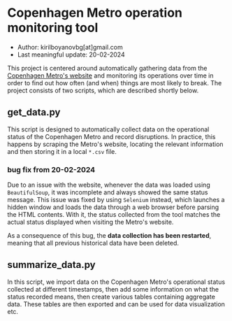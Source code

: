 # Copenhagen Metro operation monitoring tool

* Author: kirilboyanovbg[at]gmail.com
* Last meaningful update: 20-02-2024

This project is centered around automatically gathering data from the [Copenhagen Metro's website](https://m.dk) and monitoring its operations over time in order to find out how often (and when) things are most likely to break. The project consists of two scripts, which are described shortly below.

## get_data.py

This script is designed to automatically collect data on the operational status of the Copenhagen Metro and record disruptions. In practice, this happens by scraping the Metro's website, locating the relevant information and then storing it in a local `*.csv` file.

### bug fix from 20-02-2024

Due to an issue with the website, whenever the data was loaded using `BeautifulSoup`, it was incomplete and always showed the same status message. This issue was fixed by using `Selenium` instead, which launches a hidden window and loads the data through a web browser before parsing the HTML contents. With it, the status collected from the tool matches the actual status displayed when visiting the Metro's website.

As a consequence of this bug, the **data collection has been restarted**, meaning that all previous historical data have been deleted.

## summarize_data.py

In this script, we import data on the Copenhagen Metro's operational status collected at different timestamps, then add some information on what the status recorded means, then create various tables containing aggregate data. These tables are then exported and can be used for data visualization etc.